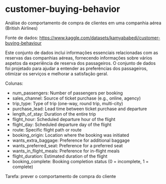 # customer-buying-behavior
Análise do comportamento de compra de clientes em uma companhia aérea (British Airlines)

Fonte de dados: https://www.kaggle.com/datasets/kamyababedi/customer-buying-behaviour 

Este conjunto de dados inclui informações essenciais relacionadas com as reservas das companhias aéreas, fornecendo informações sobre vários aspetos da experiência de reserva dos passageiros.
O conjunto de dados foi projetado para ajudar a entender as preferências dos passageiros, otimizar os serviços e melhorar a satisfação geral.

Colunas:
* num_passengers: Number of passengers per booking	
* sales_channel:	Source of ticket purchase (e.g., online, agency)	
* trip_type:	Type of trip (one-way, round trip, multi-city)	
* purchase_lead:	Lead time between ticket purchase and departure	
* length_of_stay:	Duration of the entire trip	
* flight_hour:	Scheduled departure hour of the flight	
* flight_day:	Scheduled departure day of the flight	
* route:	Specific flight path or route	
* booking_origin:	Location where the booking was initiated	
* wants_extra_baggage:	Preference for additional baggage	
* wants_preferred_seat:	Preference for a preferred seat	
* wants_in_flight_meals:	Preference for in-flight meals	
* flight_duration:	Estimated duration of the flight	
* booking_complete:	Booking completion status (0 = incomplete, 1 = complete)	

Tarefa: prever o comportamento de compra do cliente
